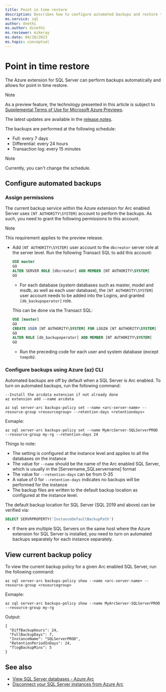 ```yaml
---
title: Point in time restore 
description: Describes how to configure automated backups and restore to point in time
ms.service: sql
author: dnethi
ms.author: dinethi
ms.reviewer: mikeray
ms.date: 04/10/2023
ms.topic: conceptual
---
```


# Point in time restore

The Azure extension for SQL Server can perform backups automatically and allows for point in time restore.  

> [!NOTE]
> As a preview feature, the technology presented in this article is subject to [Supplemental Terms of Use for Microsoft Azure Previews](https://azure.microsoft.com/support/legal/preview-supplemental-terms/).
>
> The latest updates are available in the [release notes](release-notes.md).

The backups are performed at the following schedule:

- Full: every 7 days
- Differential: every 24 hours
- Transaction log: every 15 minutes

> [!NOTE]
> Currently, you can't change the schedule.

## Configure automated backups

### Assign permissions

The current backup service within the Azure extension for Arc enabled Server uses `[NT AUTHORITY\SYSTEM]` account to perform the backups. As such, you need to grant the following permissions to this account.

   > [!NOTE]
   > This requirement applies to the preview release.

- Add `[NT AUTHORITY\SYSTEM]` user account to the `dbcreator` server role at the server level. Run the following Transact SQL to add this account:

   ```sql
   USE master
   GO
   ALTER SERVER ROLE [dbcreator] ADD MEMBER [NT AUTHORITY\SYSTEM]
   GO
   ```

  - For each database (system databases such as master, model and msdb, as well as each user database), the `[NT AUTHORITY\SYSTEM]` user account needs to be added into the Logins, and granted ` [db_backupoperator]` role.

   This can be done via the Transact SQL:

   ```sql
   USE [master]
   GO
   CREATE USER [NT AUTHORITY\SYSTEM] FOR LOGIN [NT AUTHORITY\SYSTEM]
   GO
   ALTER ROLE [db_backupoperator] ADD MEMBER [NT AUTHORITY\SYSTEM]
   GO
   ```

  - Run the preceding code for each user and system database (except `tempdb`).

### Configure backups using Azure (az) CLI

Automated backups are off by default when a SQL Server is Arc enabled. To turn on automated backups, run the following command:

```azurecli
--Install the arcdata extension if not already done
az extension add --name arcdata

az sql server-arc backups-policy set --name <arc-server-name> --resource-group <resourcegroup> --retention-days <retentiondays>
```

Exmaple:
```azurecli
az sql server-arc backups-policy set --name MyArcServer-SQLServerPROD --resource-group my-rg --retention-days 24
```

Things to note:
- The setting is configured at the instance level and applies to all the databases on the instance
- The value for `--name` should be the name of the Arc enabled SQL Server, which is usually in the [Servername_SQLservername] format
- The value for `--retention-days` can be from 0-35
- A value of 0 for `--retention-days` indicates no backups will be performed for the instance
- The backup files are written to the default backup location as configured at the instance level. 

The default backup location for SQL Server (SQL 2019 and above) can be verified via:

```sql
SELECT SERVRPROPERTY('InstanceDefaultBackupPath')
```

- If there are multiple SQL Servers on the same host where the Azure extension for SQL Server is installed, you need to turn on automated backups separately for each instance separately.

## View current backup policy

To view the current backup policy for a given Arc enabled SQL Server, run the following command:

```azurecli
az sql server-arc backups-policy show --name <arc-server-name> --resource-group <resourcegroup> 
```

Exmaple:

```azurecli
az sql server-arc backups-policy show --name MyArcServer-SQLServerPROD --resource-group my-rg
```

Output:

```azurecli
{
  "DiffBackupHours": 24,
  "FullBackupDays": 7,
  "InstanceName": "SQLServerPROD",
  "RetentionPeriodInDays": 24,
  "TlogBackupMins": 5
}
```

## See also

- [View SQL Server databases - Azure Arc](view-databases.md)
- [Disconnect your SQL Server instances from Azure Arc](delete-from-azure-arc.md)
